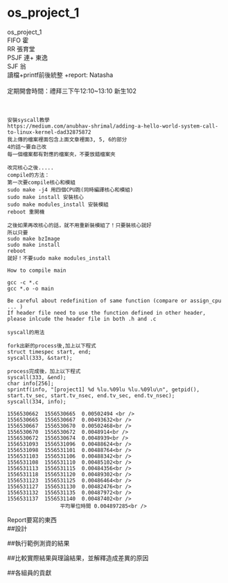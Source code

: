 # os_project_1
os_project_1<br /> 
FIFO 霍 <br />
RR  張育堂 <br />
PSJF 連+ 東逸 <br />
SJF 翁 <br />
讀檔+printf前後統整 +report: Natasha <br />
<br />
定期開會時間：禮拜三下午12:10~13:10 新生102 <br />
<br />
<br />
```
安裝syscall教學
https://medium.com/anubhav-shrimal/adding-a-hello-world-system-call-to-linux-kernel-dad32875872
我上傳的檔案裡面包含上面文章裡面3, 5, 6的部分
4的話～要自己改
每一個檔案都有對應的檔案夾，不要放錯檔案夾

改完核心之後.....
compile的方法：
第一次要compile核心和模組
sudo make -j4 用四個CPU跑(同時編譯核心和模組)
sudo make install 安裝核心
sudo make modules_install 安裝模組
reboot 重開機

之後如果再改核心的話，就不用重新裝模組了！只要裝核心就好
所以只要
sudo make bzImage
sudo make install
reboot
就好！不要sudo make modules_install
```

```
How to compile main

gcc -c *.c
gcc *.o -o main

Be careful about redefinition of same function (compare or assign_cpu ... )
If header file need to use the function defined in other header, please inlcude the header file in both .h and .c
```
```
syscall的用法

fork出新的process後,加上以下程式
struct timespec start, end;
syscall(333, &start);

process完成後，加上以下程式
syscall(333, &end);
char info[256];
sprintf(info, "[project1] %d %lu.%09lu %lu.%09lu\n", getpid(), start.tv_sec, start.tv_nsec, end.tv_sec, end.tv_nsec);
syscall(334, info);
```
```
1556530662	1556530665	0.00502494 <br />
1556530665	1556530667	0.00493632<br />
1556530667	1556530670	0.00502468<br />
1556530670	1556530672	0.0048914<br />
1556530672	1556530674	0.0048939<br />
1556531093	1556531096	0.00488624<br />
1556531098	1556531101	0.00488764<br />
1556531103	1556531106	0.00488342<br />
1556531108	1556531110	0.00485102<br />
1556531113	1556531115	0.00484356<br />
1556531118	1556531120	0.00489302<br />
1556531123	1556531125	0.00486464<br />
1556531127	1556531130	0.00482476<br />
1556531132	1556531135	0.00487972<br />
1556531137	1556531140	0.00487402<br />
		         平均單位時間 0.004897285<br />
```
Report要寫的東西<br />
##設計

##執行範例測資的結果

##比較實際結果與理論結果，並解釋造成差異的原因

##各組員的貢獻

